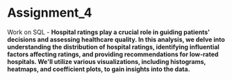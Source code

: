 # Assignment_4
Work on SQL - **Hospital ratings play a crucial role in guiding patients' decisions and assessing healthcare quality. In this analysis, we delve into understanding the distribution of hospital ratings, identifying influential factors affecting ratings, and providing recommendations for low-rated hospitals. We'll utilize various visualizations, including histograms, heatmaps, and coefficient plots, to gain insights into the 
data.**
